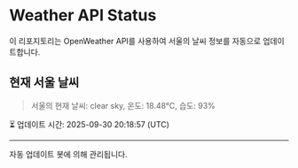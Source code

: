 
# Weather API Status

이 리포지토리는 OpenWeather API를 사용하여 서울의 날씨 정보를 자동으로 업데이트합니다.

## 현재 서울 날씨
> 서울의 현재 날씨: clear sky, 온도: 18.48°C, 습도: 93%

⏳ 업데이트 시간: 2025-09-30 20:18:57 (UTC)

---
자동 업데이트 봇에 의해 관리됩니다.
